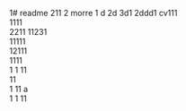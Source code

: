 1# readme 211
2 morre
1 d
2d
3d1 
2ddd1 
cv111  
1111  
2211 
11231     
11111        
12111             
1111  
1  1 
11    
11  
1 
11   a  
1 
1
11
 
